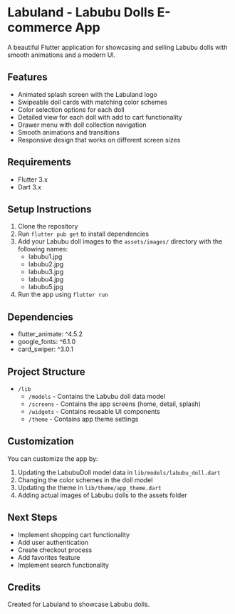 # Labuland - Labubu Dolls E-commerce App

A beautiful Flutter application for showcasing and selling Labubu dolls with smooth animations and a modern UI.

## Features

- Animated splash screen with the Labuland logo
- Swipeable doll cards with matching color schemes
- Color selection options for each doll
- Detailed view for each doll with add to cart functionality
- Drawer menu with doll collection navigation
- Smooth animations and transitions
- Responsive design that works on different screen sizes

## Requirements

- Flutter 3.x
- Dart 3.x

## Setup Instructions

1. Clone the repository
2. Run `flutter pub get` to install dependencies
3. Add your Labubu doll images to the `assets/images/` directory with the following names:
   - labubu1.jpg
   - labubu2.jpg
   - labubu3.jpg
   - labubu4.jpg
   - labubu5.jpg
4. Run the app using `flutter run`

## Dependencies

- flutter_animate: ^4.5.2
- google_fonts: ^6.1.0
- card_swiper: ^3.0.1

## Project Structure

- `/lib`
  - `/models` - Contains the Labubu doll data model
  - `/screens` - Contains the app screens (home, detail, splash)
  - `/widgets` - Contains reusable UI components
  - `/theme` - Contains app theme settings

## Customization

You can customize the app by:
1. Updating the LabubuDoll model data in `lib/models/labubu_doll.dart`
2. Changing the color schemes in the doll model
3. Updating the theme in `lib/theme/app_theme.dart`
4. Adding actual images of Labubu dolls to the assets folder

## Next Steps

- Implement shopping cart functionality
- Add user authentication
- Create checkout process
- Add favorites feature
- Implement search functionality

## Credits

Created for Labuland to showcase Labubu dolls.
